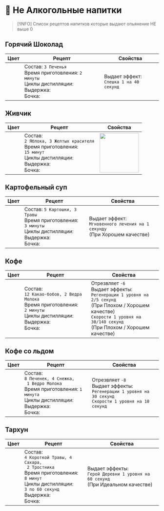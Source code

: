 <Pill name="ML Плюс" link="/wiki/archive/ml-plus" icon="solar:archive-bold-duotone" color="#868dcc"  /> <br/>

# 📖 Не Алкогольные напитки

> [!INFO] Список рецептов напитков которые выдают опьянение НЕ выше 0



<!-- 

## 
|Цвет|Рецепт|Свойства|
|-|-|-|
| <MCBottle color="#000000" size="big" />  | Состав: `n` <br/>Время приготовления: `n` <br/>Циклы дистилляции: `n` <br/>Выдержка: `n` <br/>Бочка: `n`| <br/> |
 
-->

## Горячий Шоколад
|Цвет|Рецепт|Свойства|
|-|-|-|
| <MCBottle color="#650012" size="big" /> | Состав: `3 Печенья` <br/>Время приготовления: `2 минуты` <br/>Циклы дистилляции: <iconify-icon icon="solar:close-square-bold-duotone" style="margin-right:0.10rem;margin:center;color: #FF0000" ></iconify-icon><br/>Выдержка: <iconify-icon icon="solar:close-square-bold-duotone" style="margin-right:0.10rem;margin:center;color: #FF0000" ></iconify-icon> <br/>Бочка: <iconify-icon icon="solar:close-square-bold-duotone" style="margin-right:0.10rem;margin:center;color: #FF0000" ></iconify-icon>| Выдает эффект:<br/> `Спешка 1 на 40 секунд` |
 
## Живчик 
|Цвет|Рецепт|Свойства|
|-|-|-|
| <MCBottle color="#FFBA00" size="big" />  | Состав:<br/> `2 Яблока, 3 Желтых красителя` <br/>Время приготовления:<br/> `15 минут` <br/>Циклы дистилляции: <iconify-icon icon="solar:close-square-bold-duotone" style="margin-right:0.10rem;margin:center;color: #FF0000" ></iconify-icon> <br/>Выдержка: <iconify-icon icon="solar:close-square-bold-duotone" style="margin-right:0.10rem;margin:center;color: #FF0000" ></iconify-icon> <br/>Бочка: <iconify-icon icon="solar:close-square-bold-duotone" style="margin-right:0.10rem;margin:center;color: #FF0000" ></iconify-icon>| <img src="/BREWERY/ML-Plus/non-alcohol-drinks/zhyvchuk.png" style="display: inline; margin: 0 2px; vertical-align: middle;  width: 128px; height: 128px;" />  |

## Картофельный суп
|Цвет|Рецепт|Свойства|
|-|-|-|
| <MCBottle color="#ffa600" size="big" /> | Состав: `5 Картошки, 3 Травы` <br/>Время приготовления:  <br/> `3 минуты` <br/>Циклы дистилляции: <iconify-icon icon="solar:close-square-bold-duotone" style="margin-right:0.10rem;margin:center;color: #FF0000" ></iconify-icon> <br/>Выдержка: <iconify-icon icon="solar:close-square-bold-duotone" style="margin-right:0.10rem;margin:center;color: #FF0000" ></iconify-icon> <br/>Бочка: <iconify-icon icon="solar:close-square-bold-duotone" style="margin-right:0.10rem;margin:center;color: #FF0000" ></iconify-icon>| Выдает эффект:<br/> `Мгновенного лечения на 1 секунду`<br/> (При Хорошем качестве)|
 

## Кофе
|Цвет|Рецепт|Свойства|
|-|-|-|
| <MCBottle color="#000000" size="big" />  | Состав:<br/> `12 Какао-бобов, 2 Ведра Молока` <br/>Время приготовления: <br/>`2 минуты` <br/>Циклы дистилляции: <iconify-icon icon="solar:close-square-bold-duotone" style="margin-right:0.10rem;margin:center;color: #FF0000" ></iconify-icon> <br/>Выдержка: <iconify-icon icon="solar:close-square-bold-duotone" style="margin-right:0.10rem;margin:center;color: #FF0000" ></iconify-icon> <br/>Бочка: <iconify-icon icon="solar:close-square-bold-duotone" style="margin-right:0.10rem;margin:center;color: #FF0000" ></iconify-icon>| Отрезвляет `-6` <br/>Выдает эффекты:<br/> `Регенерации 1 уровня на 2/5 секунд`<br/> (При Плохом / Хорошем качестве)<br/> `Скорости 1 уровня на 30/140 секунд`<br/> (При Плохом / Хорошем качестве)|


## Кофе со льдом
|Цвет|Рецепт|Свойства|
|-|-|-|
| <MCBottle color="#000000" size="big" />  | Состав: <br/>`8 Печенек, 4 Снежка,`<br/>` 1 Ведро Молока` <br/>Время приготовления: `1 минута` <br/>Циклы дистилляции: <iconify-icon icon="solar:close-square-bold-duotone" style="margin-right:0.10rem;margin:center;color: #FF0000" ></iconify-icon> <br/>Выдержка: <iconify-icon icon="solar:close-square-bold-duotone" style="margin-right:0.10rem;margin:center;color: #FF0000" ></iconify-icon> <br/>Бочка: <iconify-icon icon="solar:close-square-bold-duotone" style="margin-right:0.10rem;margin:center;color: #FF0000" ></iconify-icon>| Отрезвляет `-8` <br/>Выдает эффекты:<br/> `Регенерации 1 уровня на 30 секунд`<br/> `Скорости 1 уровня на 10 секунд`<br/> |
 



## Тархун 
|Цвет|Рецепт|Свойства|
|-|-|-|
| <MCBottle color="#2d8c00" size="big" />  | Состав:<br/> `4 Короткой Травы, 4 Сахара,`<br/>` 2 Тростника` <br/>Время приготовления:<br/> `8 минут` <br/>Циклы дистилляции:<br/> `3 по 60 секунд` <br/>Выдержка: <iconify-icon icon="solar:close-square-bold-duotone" style="margin-right:0.10rem;margin:center;color: #FF0000" ></iconify-icon> <br/>Бочка: <iconify-icon icon="solar:close-square-bold-duotone" style="margin-right:0.10rem;margin:center;color: #FF0000" ></iconify-icon>|Выдает эффекты:<br/> `Герой Деревни 1 уровня на 60 секунд`<br/> (При Идеальном качестве)<br/> |